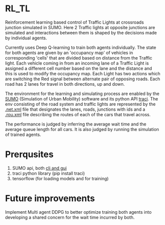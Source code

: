 # RL_TL
Reinforcement learning based control of Traffic Lights at crossroads junction simulated in SUMO. Here 2 Traffic lights at opposite junctions are simulated and interactions between them is shaped by the decisions made by individual agents.

Currently uses Deep Q-learning to train both agents individually. The state for both agents are given by an 'occupancy map' of vehicles in corresponding 'cells' that are divided based on distance from the Traffic light. Each vehicle coming in from an incoming lane of a Traffic Light is assigned a different cell number based on the lane and the distance and this is used to modify the occupancy map. Each Light has two actions which are switching the Red signal between alternate pair of opposing roads. Each road has 2 lanes for travel in both directions, up and down.

The environment for the learning and simulating process are enabled by the [SUMO](https://www.eclipse.org/sumo/) (Simulation of Urban Mobility) software and its python API [traci](https://sumo.dlr.de/docs/TraCI.html). The env consisting of the road system and traffic lights are represented by the [.net.xml](https://github.com/TheMedicineSeller/RL_TL/blob/master/sumo_files/handmade.net.xml) file that designates the lanes, roads, junctions with ids and a [.rou.xml](https://github.com/TheMedicineSeller/RL_TL/blob/master/sumo_files/handmade.rou.xml) file describing the routes of each of the cars that travel across.

The performance is judged by inferring the average wait time and the average queue length for all cars. It is also judged by running the simulation of trained agents.

# Prerqusites
1. SUMO api, both [cli and gui](https://sumo.dlr.de/docs/Installing/index.html)
2. traci python library (pip install traci)
3. tensorflow (for loading models and for training) 

# Future improvements
Implement Multi agent DDPG to better optimize training both agents into developing a shared concern for the wait time incurred by both.

